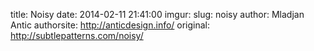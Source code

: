 title:  Noisy
date:   2014-02-11 21:41:00
imgur:
slug: noisy
author: Mladjan Antic
authorsite: http://anticdesign.info/
original: http://subtlepatterns.com/noisy/

